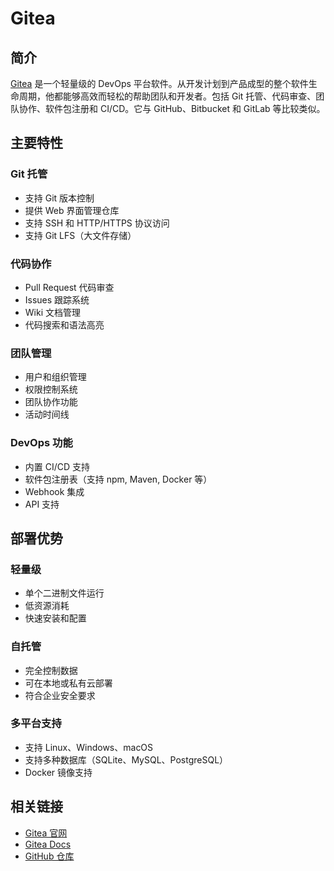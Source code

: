 # Gitea

## 简介

[Gitea](https://gitea.com/) 是一个轻量级的 DevOps 平台软件。从开发计划到产品成型的整个软件生命周期，他都能够高效而轻松的帮助团队和开发者。包括 Git 托管、代码审查、团队协作、软件包注册和 CI/CD。它与 GitHub、Bitbucket 和 GitLab 等比较类似。

## 主要特性

### Git 托管
- 支持 Git 版本控制
- 提供 Web 界面管理仓库
- 支持 SSH 和 HTTP/HTTPS 协议访问
- 支持 Git LFS（大文件存储）

### 代码协作
- Pull Request 代码审查
- Issues 跟踪系统
- Wiki 文档管理
- 代码搜索和语法高亮

### 团队管理
- 用户和组织管理
- 权限控制系统
- 团队协作功能
- 活动时间线

### DevOps 功能
- 内置 CI/CD 支持
- 软件包注册表（支持 npm, Maven, Docker 等）
- Webhook 集成
- API 支持

## 部署优势

### 轻量级
- 单个二进制文件运行
- 低资源消耗
- 快速安装和配置

### 自托管
- 完全控制数据
- 可在本地或私有云部署
- 符合企业安全要求

### 多平台支持
- 支持 Linux、Windows、macOS
- 支持多种数据库（SQLite、MySQL、PostgreSQL）
- Docker 镜像支持

## 相关链接

- [Gitea 官网](https://gitea.com/)
- [Gitea Docs](https://docs.gitea.com/zh-cn/)
- [GitHub 仓库](https://github.com/go-gitea/gitea)
